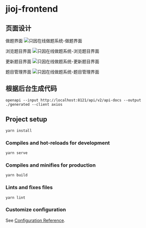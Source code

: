 # jioj-frontend

## 页面设计
做题界面
![只因在线做题系统-做题界面](https://img-blog.csdnimg.cn/direct/3c7f4b722d074250b2cfbb0f4c6ede1c.jpeg)

浏览题目界面
![只因在线做题系统-浏览题目界面](https://img-blog.csdnimg.cn/direct/08eda1c912434aedbdf135d0efebbe80.jpeg)

更新题目界面
![只因在线做题系统-更新题目界面](https://img-blog.csdnimg.cn/direct/510e7d8e1ee84cc18cecd2c16279a889.jpeg)

题目管理界面
![只因在线做题系统-题目管理界面](https://img-blog.csdnimg.cn/direct/3e942ebcc71c43afbee19c3a67d8ee87.jpeg)

## 根据后台生成代码

```shell
openapi --input http://localhost:8121/api/v2/api-docs --output ./generated --client axios
```


## Project setup

```
yarn install
```

### Compiles and hot-reloads for development

```
yarn serve
```

### Compiles and minifies for production

```
yarn build
```

### Lints and fixes files

```
yarn lint
```

### Customize configuration

See [Configuration Reference](https://cli.vuejs.org/config/).
